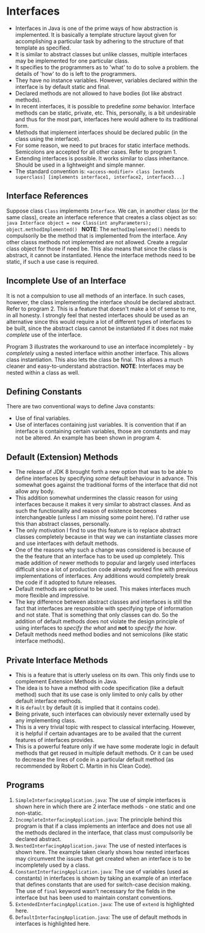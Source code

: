 # Interfaces

- Interfaces in Java is one of the prime ways of how abstraction is implemented. It is basically a template structure layout given for accomplishing a particular task by adhering to the structure of that template as specified.
- It is similar to abstract classes but unlike classes, multiple interfaces may be implemented for one particular class.
- It specifies to the programmers as to 'what' to do to solve a problem. the details of 'how' to do is left to the programmers.
- They have no instance variables. However, variables declared within the interface is by default static and final.
- Declared methods are not allowed to have bodies (lot like abstract methods).
- In recent interfaces, it is possible to predefine *some* behavior. Interface methods can be static, private, etc. This, personally, is a bit undesirable and thus for the most part, interfaces here would adhere to its traditional form.
- Methods that implement interfaces should be declared public (in the class using the interface).
- For some reason, we need to put braces for static interface methods. Semicolons are accepted for all other cases. Refer to program 1.
- Extending interfaces is possible. It works similar to class inheritance. Should be used in a lightweight and simple manner.
- The standard convention is:
    `<access-modifier> class [extends superclass] [implements interface1, interface2, interface3...]`


## Interface References

Suppose class `Class` implements `Interface`. We can, in another class (or the same class), create an interface reference that creates a class object as so:
    ```java
    Interface object = new Class(int anyParameters);
    object.methodImplemented()
    ```
**NOTE**: The `methodImplemented()` needs to compulsorily be the method that is implemented from the interface. Any other classs methods not implemented are not allowed. Create a regular class object for those if need be. This also means that since the class is abstract, it cannot be instantiated. Hence the interface methods need to be static, if such a use case is required.


## Incomplete Use of an Interface

It is not a compulsion to use all methods of an interface. In such cases, however, the class implementing the interface should be declared abstract. Refer to program 2. This is a feature that doesn't make a lot of sense to me, in all honesty. I strongly feel that nested interfaces should be used as an alternative since this would require a lot of different types of interfaces to be built, since the abstract class cannot be instantiated if it does not make *complete* use of the interface.

Program 3 illustrates the workaround to use an interface incompletely - by *completely* using a nested interface within another interface. This allows class instantiation. This also lets the class be final. This allows a much cleaner and easy-to-understand abstraction.
**NOTE**: Interfaces may be nested within a class as well.


## Defining Constants

There are two conventional ways to define Java constants:
- Use of final variables.
- Use of interfaces containing just variables.
It is convention that if an interface is containing certain variables, those are constants and may not be altered. An example has been shown in program 4.


## Default (Extension) Methods

- The release of JDK 8 brought forth a new option that was to be able to define interfaces by specifying *some* default behaviour in advance. This somewhat goes against the traditional forms of the interface that did not allow any body.
- This addition somewhat undermines the classic reason for using interfaces because it makes it very similar to abstract classes. And as such the functionality and reason of existence becomes interchangeable (unless I am missing some point here). I'd rather use this than abstract classes, personally.
- The only motivation I find to use this feature is to replace abstract classes completely because in that way we can instantiate classes more and use interfaces with default methods.
- One of the reasons why such a change was considered is because of the the feature that an interface has to be used up completely. This made addition of newer methods to popular and largely used interfaces difficult since a lot of production code already worked fine with previous implementations of interfaces. Any additions would completely break the code if it adopted to future releases.
- Default methods are optional to be used. This makes interfaces much more flexible and impressive.
- The key difference between abstract classes and interfaces is still the fact that interfaces are responsible with specifying type of information and not state. That is something that only classes can do. So the addition of default methods does not violate the design principle of using interfaces to *specify the what* and **not** to *specify the how*.
- Default methods need method bodies and not semicolons (like static interface methods).


## Private Interface Methods

- This is a feature that is utterly useless on its own. This only finds use to complement Extension Methods in Java.
- The idea is to have a method with code specification (like a default method) such that its use case is only limited to only calls by other default interface methods.
- It is `default` by default (it is implied that it contains code).
- Being private, such interfaces can obviously never externally used by any implementing class.
- This is a very trivial topic with respect to classical interfacing. However, it is helpful if certain advantages are to be availed that the current features of interfaces provides.
- This is a powerful feature only if we have some moderate logic in default methods that get reused in multiple default methods. Or it can be used to decrease the lines of code in a particular default method (as recommended by Robert C. Martin in his Clean Code).


## Programs

1. `SimpleInterfacingApplication.java`: The use of simple interfaces is shown here in which there are 2 interface methods - one static and one non-static.
1. `IncompleteInterfacingApplication.java`: The principle behind this program is that if a class implements an interface and does not use all the methods declared in the interface, that class must compulsorily be declared abstract.
1. `NestedInterfacingApplication.java`: The use of nested interfaces is shown here. The example taken clearly shows how nested interfaces may circumvent the issues that get created when an interface is to be incompletely used by a class.
1. `ConstantInterfacingApplication.java`: The use of variables (used as constants) in interfaces is shown by taking an example of an interface that defines constants that are used for switch-case decision making. The use of `final` keyword wasn't necessary for the fields in the interface but has been used to maintain constant conventions.
1. `ExtendedInterfacingApplication.java`: The use of `extend` is highlighted here.
1. `DefaultInterfacingApplication.java`: The use of default methods in interfaces is highlighted here.
